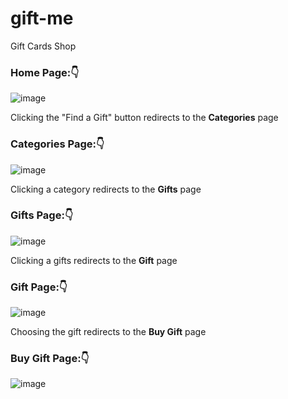 # gift-me
Gift Cards Shop

### Home Page:👇

![image](https://user-images.githubusercontent.com/39950157/148406245-e9c9a78b-5908-4eea-a942-f69266126448.png)

Clicking the "Find a Gift" button redirects to the **Categories** page 

### Categories Page:👇

![image](https://user-images.githubusercontent.com/39950157/148412045-bd6b267f-d0e1-4889-adaa-391d8c291dd4.png)

Clicking a category redirects to the **Gifts** page 

### Gifts Page:👇

![image](https://user-images.githubusercontent.com/39950157/148421588-ed7b9190-8d6b-40ed-9ca9-977cd79daa73.png)


Clicking a gifts redirects to the **Gift** page 

### Gift Page:👇

![image](https://user-images.githubusercontent.com/39950157/148425661-dba7903f-91a2-4678-b16d-46435a882b82.png)

Choosing the gift redirects to the **Buy Gift** page 

### Buy Gift Page:👇

![image](https://user-images.githubusercontent.com/39950157/149077005-f4353573-5325-44f2-b983-c6a3bf702c0d.png)
